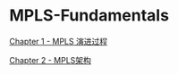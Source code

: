 # MPLS-Fundamentals

[Chapter 1 - MPLS 演进过程](./Chapter1/README.md)

[Chapter 2 - MPLS架构](./Chapter2/README.md)